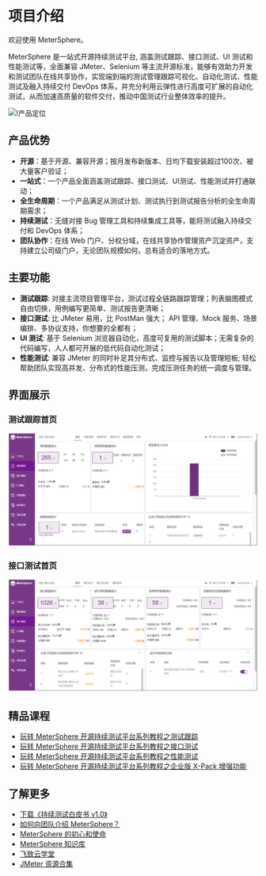 # 项目介绍

欢迎使用 MeterSphere。

MeterSphere 是一站式开源持续测试平台, 涵盖测试跟踪、接口测试、UI 测试和性能测试等，全面兼容 JMeter、Selenium 等主流开源标准，能够有效助力开发和测试团队在线共享协作，实现端到端的测试管理跟踪可视化、自动化测试、性能测试及融入持续交付 DevOps 体系，并充分利用云弹性进行高度可扩展的自动化测试，从而加速高质量的软件交付，推动中国测试行业整体效率的提升。

![!产品定位](./img/产品定位.png)

## 产品优势

-   **开源**：基于开源、兼容开源；按月发布新版本、日均下载安装超过100次、被大量客户验证；
-   **一站式**：一个产品全面涵盖测试跟踪、接口测试、UI测试、性能测试并打通联动；
-   **全生命周期**：一个产品满足从测试计划、测试执行到测试报告分析的全生命周期需求；
-   **持续测试**：无缝对接 Bug 管理工具和持续集成工具等，能将测试融入持续交付和 DevOps 体系；
-   **团队协作**：在线 Web 门户、分权分域，在线共享协作管理资产沉淀资产，支持建立公司级门户，无论团队规模如何，总有适合的落地方式。

## 主要功能

-   **测试跟踪**: 对接主流项目管理平台，测试过程全链路跟踪管理；列表脑图模式自由切换，用例编写更简单、测试报告更清晰；
-   **接口测试**: 比 JMeter 易用，比 PostMan 强大； API 管理、Mock 服务、场景编排、多协议支持，你想要的全都有；
-   **UI 测试**: 基于 Selenium 浏览器自动化，高度可复用的测试脚本；无需复杂的代码编写，人人都可开展的低代码自动化测试；
-   **性能测试**: 兼容 JMeter 的同时补足其分布式、监控与报告以及管理短板; 轻松帮助团队实现高并发、分布式的性能压测，完成压测任务的统一调度与管理。

## 界面展示

### 测试跟踪首页
![!界面说明1](./img/track/测试跟踪首页.png)

### 接口测试首页
![!界面说明2](./img/界面说明.png)

## 精品课程

-   [玩转 MeterSphere 开源持续测试平台系列教程之测试跟踪](https://live.vhall.com/v3/lives/subscribe/107566953)
-   [玩转 MeterSphere 开源持续测试平台系列教程之接口测试](https://live.vhall.com/v3/lives/subscribe/657846498)
-   [玩转 MeterSphere 开源持续测试平台系列教程之性能测试](https://live.vhall.com/v3/lives/subscribe/703013378)
-   [玩转 MeterSphere 开源持续测试平台系列教程之企业版 X-Pack 增强功能](https://live.vhall.com/v3/lives/subscribe/419824723)

## 了解更多

-   [下载《持续测试白皮书 v1.0》](https://jinshuju.net/f/KqFUhq)
-   [如何向团队介绍 MeterSphere？](https://metersphere.io/download/introduce-metersphere_202205.pdf)
-   [MeterSphere 的初心和使命](https://mp.weixin.qq.com/s/DpCt3BNgBTlV3sJ5qtPmZw)
-   [MeterSphere 知识库](https://kb.fit2cloud.com/categories/metersphere)
-   [飞致云学堂](https://edu.fit2cloud.com/index)
-   [JMeter 资源合集](./awesome-jmeter.md)
